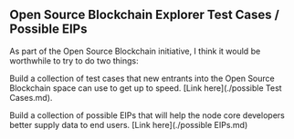 ## Open Source Blockchain Explorer Test Cases / Possible EIPs

As part of the Open Source Blockchain initiative, I think it would be worthwhile to try to do two things:

Build a collection of test cases that new entrants into the Open Source Blockchain space can use to get up to speed. [Link here](./possible Test Cases.md).

Build a collection of possible EIPs that will help the node core developers better supply data to end users. [Link here](./possible EIPs.md)
